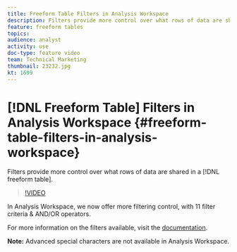 ```yaml
---
title: Freeform Table Filters in Analysis Workspace
description: Filters provide more control over what rows of data are shared in a freeform table.
feature: freeform tables
topics: 
audience: analyst
activity: use
doc-type: feature video
team: Technical Marketing
thumbnail: 23232.jpg
kt: 1699
---
```


# [!DNL Freeform Table] Filters in Analysis Workspace {#freeform-table-filters-in-analysis-workspace}

Filters provide more control over what rows of data are shared in a [!DNL freeform table].

>[!VIDEO](https://video.tv.adobe.com/v/23232/?quality=12)

In Analysis Workspace, we now offer more filtering control, with 11 filter criteria & AND/OR operators.

For more information on the filters available, visit the [documentation](https://marketing.adobe.com/resources/help/en_US/analytics/analysis-workspace/pagination_filtering_sorting.html).

**Note:** Advanced special characters are not available in Analysis Workspace.
